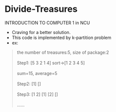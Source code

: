 # Divide-Treasures
INTRODUCTION TO COMPUTER 1 in NCU
- Craving for a better solution.
- This code is implemented by k-partition problem
- ex:
> the number of treasures:5, size of package:2<br>  
> Step1: [5 3 2 1 4] sort->[1 2 3 4 5]<br>  
> sum=15, average=5<br>  
> Step2: [1]         []<br>  
> Step3: [1 2] [1] [2] []<br>  
> ......<br>
